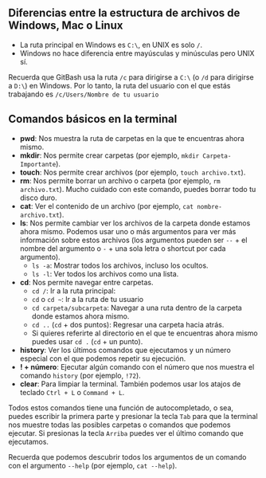 ﻿## **Diferencias**  entre la estructura de archivos de Windows, Mac o Linux

-   La ruta principal en Windows es  `C:\`, en UNIX es solo  `/`.
-   Windows no hace diferencia entre mayúsculas y minúsculas pero UNIX sí.

Recuerda que GitBash usa la ruta  `/c`  para dirigirse a  `C:\`  (o  `/d`  para dirigirse a  `D:\`) en Windows. Por lo tanto, la ruta del usuario con el que estás trabajando es  `/c/Users/Nombre de tu usuario`

## **Comandos básicos en la terminal**

-   **pwd**: Nos muestra la ruta de carpetas en la que te encuentras ahora mismo.
-   **mkdir**: Nos permite crear carpetas (por ejemplo,  `mkdir Carpeta-Importante`).
-   **touch**: Nos permite crear archivos (por ejemplo,  `touch archivo.txt`).
-   **rm**: Nos permite borrar un archivo o carpeta (por ejemplo,  `rm archivo.txt`). Mucho cuidado con este comando, puedes borrar todo tu disco duro.
-   **cat**: Ver el contenido de un archivo (por ejemplo,  `cat nombre-archivo.txt`).
-   **ls**: Nos permite cambiar ver los archivos de la carpeta donde estamos ahora mismo. Podemos usar uno o más argumentos para ver más información sobre estos archivos (los argumentos pueden ser  `--`  + el nombre del argumento o  `-`  + una sola letra o shortcut por cada argumento).  
    -  `ls -a`: Mostrar todos los archivos, incluso los ocultos.  
    -  `ls -l`: Ver todos los archivos como una lista.
-   **cd**: Nos permite navegar entre carpetas.  
    -  `cd /`: Ir a la ruta principal:  
    -  `cd`  o  `cd ~`: Ir a la ruta de tu usuario  
    -  `cd carpeta/subcarpeta`: Navegar a una ruta dentro de la carpeta donde estamos ahora mismo.  
    -  `cd ..`  (`cd`  + dos puntos): Regresar una carpeta hacia atrás.  
    - Si quieres referirte al directorio en el que te encuentras ahora mismo puedes usar  `cd .`  (`cd`  + un punto).
-   **history**: Ver los últimos comandos que ejecutamos y un número especial con el que podemos repetir su ejecución.
-   **! + número**: Ejecutar algún comando con el número que nos muestra el comando  `history`  (por ejemplo,  `!72`).
-   **clear**: Para limpiar la terminal. También podemos usar los atajos de teclado  `Ctrl + L`  o  `Command + L`.

Todos estos comandos tiene una función de autocompletado, o sea, puedes escribir la primera parte y presionar la tecla  `Tab`  para que la terminal nos muestre todas las posibles carpetas o comandos que podemos ejecutar. Si presionas la tecla  `Arriba`  puedes ver el último comando que ejecutamos.

Recuerda que podemos descubrir todos los argumentos de un comando con el argumento  `--help`  (por ejemplo,  `cat --help`).
